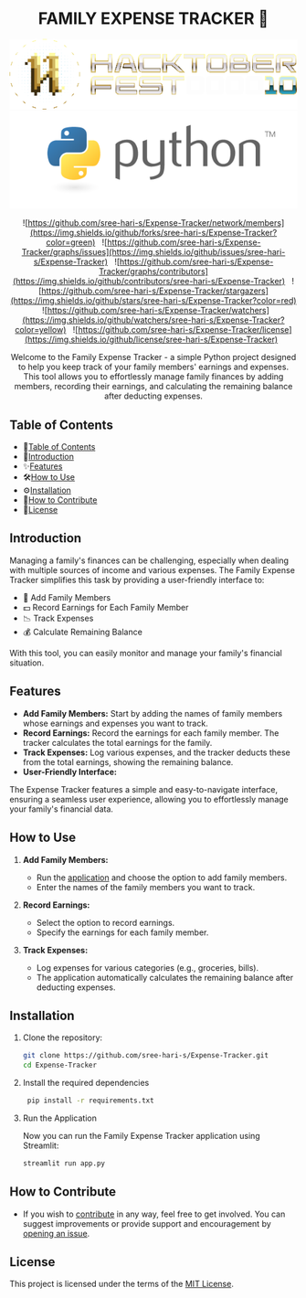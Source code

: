 <h1 align="center">FAMILY EXPENSE TRACKER 🏦</h1>
<p align="center">
    <a href="https://github.com/SVijayB/PyHub"><img src="assets/logo-hacktober.svg" alt="Logo" border="0"></a><br>
    <a href="https://github.com/SVijayB/PyHub"><img src="assets/pyLogo.png" alt="Logo" border="0"></a>
</p>

<div align="center">

![https://github.com/sree-hari-s/Expense-Tracker/network/members](https://img.shields.io/github/forks/sree-hari-s/Expense-Tracker?color=green) &nbsp;
![https://github.com/sree-hari-s/Expense-Tracker/graphs/issues](https://img.shields.io/github/issues/sree-hari-s/Expense-Tracker)  &nbsp;
![https://github.com/sree-hari-s/Expense-Tracker/graphs/contributors](https://img.shields.io/github/contributors/sree-hari-s/Expense-Tracker) &nbsp;
![https://github.com/sree-hari-s/Expense-Tracker/stargazers](https://img.shields.io/github/stars/sree-hari-s/Expense-Tracker?color=red) &nbsp;
![https://github.com/sree-hari-s/Expense-Tracker/watchers](https://img.shields.io/github/watchers/sree-hari-s/Expense-Tracker?color=yellow) &nbsp;
![https://github.com/sree-hari-s/Expense-Tracker/license](https://img.shields.io/github/license/sree-hari-s/Expense-Tracker) &nbsp;

</div>

<div align="center">
Welcome to the Family Expense Tracker - a simple Python project designed to help you keep track of your family members' earnings and expenses. This tool allows you to effortlessly manage family finances by adding members, recording their earnings, and calculating the remaining balance after deducting expenses.
</div>

## Table of Contents

- 📑[Table of Contents](#table-of-contents)
- 🧾[Introduction](#introduction)
- ✨[Features](#features)
- 🛠️[How to Use](#how-to-use)
- ⚙️[Installation](#installation)
- 🙌[How to Contribute](#how-to-contribute)
- 📝[License](#license)

## Introduction

Managing a family's finances can be challenging, especially when dealing with multiple sources of income and various expenses. The Family Expense Tracker simplifies this task by providing a user-friendly interface to:

- 💼 Add Family Members
- 💵 Record Earnings for Each Family Member
- 📉 Track Expenses
- 💰 Calculate Remaining Balance

With this tool, you can easily monitor and manage your family's financial situation.

## Features

- **Add Family Members:** Start by adding the names of family members whose earnings and expenses you want to track.
- **Record Earnings:** Record the earnings for each family member. The tracker calculates the total earnings for the family.
- **Track Expenses:** Log various expenses, and the tracker deducts these from the total earnings, showing the remaining balance.
- **User-Friendly Interface:**

The Expense Tracker features a simple and easy-to-navigate interface, ensuring a seamless user experience, allowing you to effortlessly manage your family's financial data.

## How to Use

1. **Add Family Members:**
   - Run the [application](https://expense-tracker-alpha.streamlit.app/) and choose the option to add family members.
   - Enter the names of the family members you want to track.

2. **Record Earnings:**
   - Select the option to record earnings.
   - Specify the earnings for each family member.

3. **Track Expenses:**
   - Log expenses for various categories (e.g., groceries, bills).
   - The application automatically calculates the remaining balance after deducting expenses.

## Installation

1. Clone the repository:

   ```bash
   git clone https://github.com/sree-hari-s/Expense-Tracker.git
   cd Expense-Tracker
   ```

2. Install the required dependencies

   ```bash
    pip install -r requirements.txt
    ```

3. Run the Application

   Now you can run the Family Expense Tracker application using Streamlit:

    ```bash
    streamlit run app.py
    ```

## How to Contribute

- If you wish to [contribute](CONTRIBUTING.md) in any way, feel free to get involved. You can suggest improvements or provide support and encouragement by [opening an issue](https://github.com/sree-hari-s/Expense-Tracker/issues).

## License

This project is licensed under the terms of the [MIT License](LICENSE).
